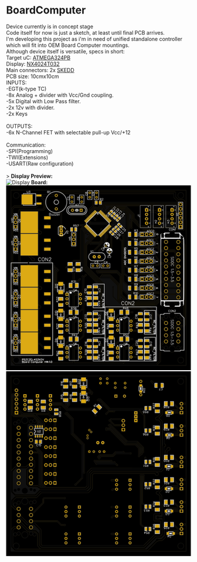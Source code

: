 # BoardComputer
Device currently is in concept stage</br>
Code itself for now is just a sketch, at least until final PCB arrives.</br>
I'm developing this project as i'm in need of unified standalone controller which will fit into OEM Board Computer mountings.</br>
Although device itself is versatile, specs in short:</br>
Target uC: <a href="https://www.microchip.com/wwwproducts/en/ATmega324PB">ATMEGA324PB</a></br>
Display: <a href="https://nextion.tech/basic-series-introduction/">NX4024T032</a></br>
Main connectors: 2x <a href="https://www.phoenixcontact.com/skedd">SKEDD</a></br>
PCB size: 10cmx10cm</br>
INPUTS:</br>
-EGT(k-type TC)</br>
-8x Analog + divider with Vcc/Gnd coupling.</br>
-5x Digital with Low Pass filter.</br>
-2x 12v with divider.</br>
-2x Keys</br>
</br>
OUTPUTS:</br>
-6x N-Channel FET with selectable pull-up Vcc/+12</br>
</br>
Communication:</br>
-SPI(Programming)</br>
-TWI(Extensions)</br>
-USART(Raw configuration)</br>
</br>>
<b>Display Preview:</b></br>
![Display](https://github.com/pszczelaszkov/BoardComputer/blob/master/Previews/DisplayPreview.png)
<b>Board:</b></br>
![Board](https://github.com/pszczelaszkov/BoardComputer/blob/master/Previews/BoardComputerFront.png)
![Board](https://github.com/pszczelaszkov/BoardComputer/blob/master/Previews/BoardComputerBack.png)
